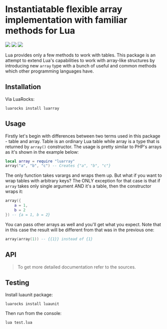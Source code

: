 # Instantiatable flexible array implementation with familiar methods for Lua
![](https://img.shields.io/github/license/stein197/luarray)
![](https://img.shields.io/github/v/tag/stein197/luarray?label=Version)
![](https://img.shields.io/luarocks/v/stein197/luarray)

Lua provides only a few methods to work with tables. This package is an attempt to extend Lua's capabilities to work with array-like structures by introducing new `array` type with a bunch of useful and common methods which other programming languages have.

## Installation
Via LuaRocks:
```
luarocks install luarray
```

## Usage
Firstly let's begin with differences between two terms used in this package - table and array. Table is an ordinary Lua table while array is a type that is returned by `array()` constructor. The usage is pretty similar to PHP's arrays as it's shown in the example below:
```lua
local array = require "luarray"
array("a", "b", "c") -- Creates {"a", "b", "c"}
```
The only function takes varargs and wraps them up. But what if you want to wrap tables with arbitrary keys? The ONLY
exception for that case is that if `array` takes only single argument AND it's a table, then the constructor wraps it:
```lua
array({
	a = 1,
	b = 2
}) -- {a = 1, b = 2}
```
You can pass other arrays as well and you'll get what you expect. Note that in this case the result will be different from that was in the previous one:
```lua
array(array(1)) -- {{1}} instead of {1}
```

## API

> To get more detailed documentation refer to the sources.

## Testing
Install luaunit package:
```
luarocks install luaunit
```

Then run from the console:
```
lua test.lua
```
